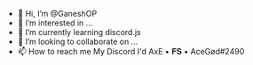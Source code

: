 - 👋 Hi, I’m @GaneshOP
- 👀 I’m interested in ...
- 🌱 I’m currently learning discord.js
- 💞️ I’m looking to collaborate on ...
- 📫 How to reach me My Discord I'd
AxE • 𝐅𝐒 • AceGød#2490

<!---
GaneshOP/GaneshOP is a ✨ special ✨ repository because its `README.md` (this file) appears on your GitHub profile.
You can click the Preview link to take a look at your changes.
--->
